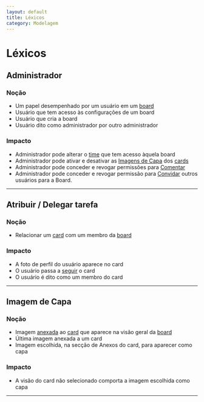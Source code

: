 ```yaml
---
layout: default
title: Léxicos
category: Modelagem
---
```


# Léxicos

## Administrador

### Noção
- Um papel desempenhado por um usuário em um [board]()
- Usuário que tem acesso às configurações de um board
- Usuário que cria a board
- Usuário dito como administrador por outro administrador

### Impacto
- Administrador pode alterar o [time]() que tem acesso àquela board
- Administrador pode ativar e desativar as [Imagens de Capa](lexicos.html#imagem-de-capa) dos [cards]()
- Administrador pode conceder e revogar permissões para [Comentar]()
- Administrador pode conceder e revogar permissão para [Convidar]() outros usuários para a Board.
 
--------------

## Atribuir / Delegar tarefa

### Noção
- Relacionar um [card]() com um membro da [board]()

### Impacto
- A foto de perfil do usuário aparece no card
- O usuário passa a [seguir]() o card
- O usuário é dito como um membro do card

--------------

## Imagem de Capa

### Noção
- Imagem [anexada]() ao [card]() que aparece na visão geral da [board]()
- Última imagem anexada a um card
- Imagem escolhida, na secção de Anexos do card, para aparecer como capa

### Impacto
- A visão do card não selecionado comporta a imagem escolhida como capa

--------------
